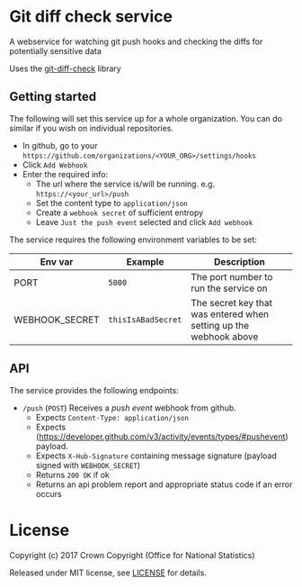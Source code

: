 Git diff check service
======================

A webservice for watching git push hooks and checking the diffs for
potentially sensitive data

Uses the [git-diff-check](https://github.com/ONSdigital/git-diff-check) library

## Getting started

The following will set this service up for a whole organization. You can do
similar if you wish on individual repositories.

- In github, go to your `https://github.com/organizations/<YOUR_ORG>/settings/hooks`
- Click `Add Webhook`
- Enter the required info:
    - The url where the service is/will be running. e.g. `https://<your_url>/push`
    - Set the content type to `application/json`
    - Create a `webhook secret` of sufficient entropy
    - Leave `Just the push event` selected and click `Add webhook`

The service requires the following environment variables to be set:

| Env var        | Example           | Description |
|----------------|-------------------|-------------|
| PORT           | `5000`            | The port number to run the service on |
| WEBHOOK_SECRET | `thisIsABadSecret`| The secret key that was entered when setting up the webhook above |

## API

The service provides the following endpoints:

- `/push` (`POST`) Receives a _push event_ webhook from github.
  - Expects `Content-Type: application/json`
  - Expects (https://developer.github.com/v3/activity/events/types/#pushevent) payload.
  - Expects `X-Hub-Signature` containing message signature (payload signed with `WEBHOOK_SECRET`)
  - Returns `200 OK` if ok
  - Returns an api problem report and appropriate status code if an error occurs

License
=======

Copyright (c) 2017 Crown Copyright (Office for National Statistics)

Released under MIT license, see [LICENSE](LICENSE) for details.